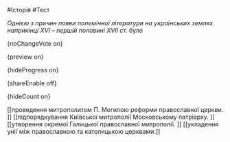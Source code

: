 #Історія #Тест

*Однією з причин появи полемічної літератури на українських землях наприкінці XVI – першій половині XVII ст. було*

{noChangeVote on}

{preview on}

{hideProgress on}

{shareEnable off}

{hideCount on}

[[проведення митрополитом П. Могилою реформи православної церкви. ]]
[[підпорядкування Київської митрополії Московському патріарху. ]]
[[утворення окремої Галицької православної митрополії. ]]
[[укладення унії між православною та католицькою церквами.]]
